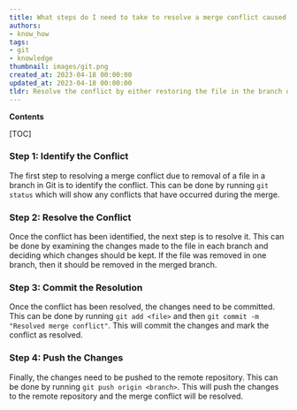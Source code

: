 ```yaml
---
title: What steps do I need to take to resolve a merge conflict caused by the deletion of a file in a branch?
authors:
- know_how
tags:
- git
- knowledge
thumbnail: images/git.png
created_at: 2023-04-18 00:00:00
updated_at: 2023-04-18 00:00:00
tldr: Resolve the conflict by either restoring the file in the branch or removing the file from the other branch.
---
```


**Contents**

[TOC]

### Step 1: Identify the Conflict

The first step to resolving a merge conflict due to removal of a file in a branch in Git is to identify the conflict. This can be done by running `git status` which will show any conflicts that have occurred during the merge. 

### Step 2: Resolve the Conflict

Once the conflict has been identified, the next step is to resolve it. This can be done by examining the changes made to the file in each branch and deciding which changes should be kept. If the file was removed in one branch, then it should be removed in the merged branch. 

### Step 3: Commit the Resolution

Once the conflict has been resolved, the changes need to be committed. This can be done by running `git add <file>` and then `git commit -m "Resolved merge conflict"`. This will commit the changes and mark the conflict as resolved.

### Step 4: Push the Changes

Finally, the changes need to be pushed to the remote repository. This can be done by running `git push origin <branch>`. This will push the changes to the remote repository and the merge conflict will be resolved.
